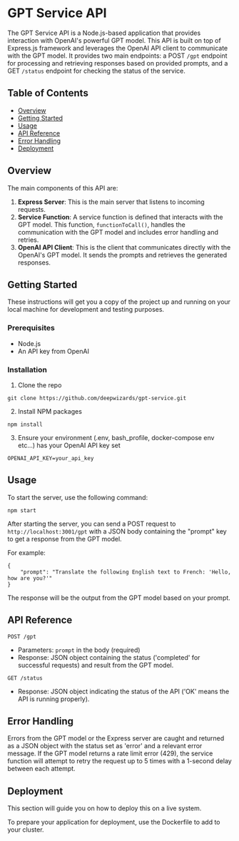 # GPT Service API

The GPT Service API is a Node.js-based application that provides interaction with OpenAI's powerful GPT model. This API is built on top of Express.js framework and leverages the OpenAI API client to communicate with the GPT model. It provides two main endpoints: a POST `/gpt` endpoint for processing and retrieving responses based on provided prompts, and a GET `/status` endpoint for checking the status of the service.

## Table of Contents

- [Overview](#overview)
- [Getting Started](#getting-started)
- [Usage](#usage)
- [API Reference](#api-reference)
- [Error Handling](#error-handling)
- [Deployment](#deployment)

## Overview

The main components of this API are:

1. **Express Server**: This is the main server that listens to incoming requests.
2. **Service Function**: A service function is defined that interacts with the GPT model. This function, `functionToCall()`, handles the communication with the GPT model and includes error handling and retries.
3. **OpenAI API Client**: This is the client that communicates directly with the OpenAI's GPT model. It sends the prompts and retrieves the generated responses.

## Getting Started

These instructions will get you a copy of the project up and running on your local machine for development and testing purposes.

### Prerequisites

- Node.js
- An API key from OpenAI

### Installation

1. Clone the repo
```
git clone https://github.com/deepwizards/gpt-service.git
```

2. Install NPM packages

```npm install```

3. Ensure your environment (.env, bash_profile, docker-compose env etc...) has your OpenAI API key set
```
OPENAI_API_KEY=your_api_key
```

## Usage

To start the server, use the following command:
```
npm start
```

After starting the server, you can send a POST request to `http://localhost:3001/gpt` with a JSON body containing the "prompt" key to get a response from the GPT model.

For example:
```
{
    "prompt": "Translate the following English text to French: 'Hello, how are you?'"
}
```

The response will be the output from the GPT model based on your prompt.

## API Reference

`POST /gpt`

- Parameters: `prompt` in the body (required)
- Response: JSON object containing the status ('completed' for successful requests) and result from the GPT model.

`GET /status`

- Response: JSON object indicating the status of the API ('OK' means the API is running properly).

## Error Handling

Errors from the GPT model or the Express server are caught and returned as a JSON object with the status set as 'error' and a relevant error message. If the GPT model returns a rate limit error (429), the service function will attempt to retry the request up to 5 times with a 1-second delay between each attempt.

## Deployment

This section will guide you on how to deploy this on a live system.

To prepare your application for deployment, use the Dockerfile to add to your cluster.



